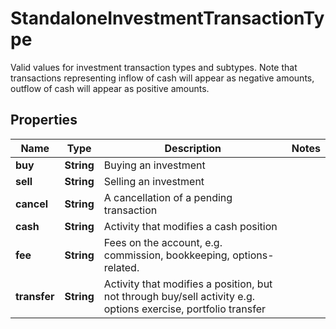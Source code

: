 

# StandaloneInvestmentTransactionType

Valid values for investment transaction types and subtypes. Note that transactions representing inflow of cash will appear as negative amounts, outflow of cash will appear as positive amounts.

## Properties

| Name | Type | Description | Notes |
|------------ | ------------- | ------------- | -------------|
|**buy** | **String** | Buying an investment |  |
|**sell** | **String** | Selling an investment |  |
|**cancel** | **String** | A cancellation of a pending transaction |  |
|**cash** | **String** | Activity that modifies a cash position |  |
|**fee** | **String** | Fees on the account, e.g. commission, bookkeeping, options-related. |  |
|**transfer** | **String** | Activity that modifies a position, but not through buy/sell activity e.g. options exercise, portfolio transfer |  |



